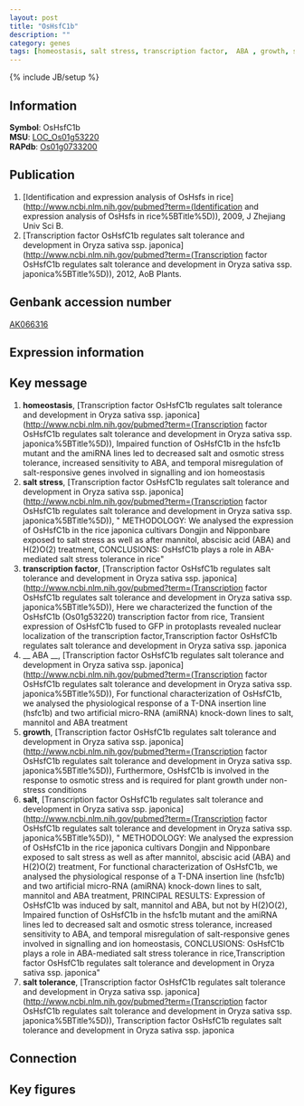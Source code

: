 ```yaml
---
layout: post
title: "OsHsfC1b"
description: ""
category: genes
tags: [homeostasis, salt stress, transcription factor,  ABA , growth, salt, salt tolerance]
---
```

{% include JB/setup %}

## Information
__Symbol__: OsHsfC1b  
__MSU__: [LOC_Os01g53220](http://rice.plantbiology.msu.edu/cgi-bin/ORF_infopage.cgi?orf=LOC_Os01g53220)  
__RAPdb__: [Os01g0733200](http://rapdb.dna.affrc.go.jp/viewer/gbrowse_details/irgsp1?name=Os01g0733200)  

## Publication
1. [Identification and expression analysis of OsHsfs in rice](http://www.ncbi.nlm.nih.gov/pubmed?term=(Identification and expression analysis of OsHsfs in rice%5BTitle%5D)), 2009, J Zhejiang Univ Sci B.
2. [Transcription factor OsHsfC1b regulates salt tolerance and development in Oryza sativa ssp. japonica](http://www.ncbi.nlm.nih.gov/pubmed?term=(Transcription factor OsHsfC1b regulates salt tolerance and development in Oryza sativa ssp. japonica%5BTitle%5D)), 2012, AoB Plants.

## Genbank accession number
[AK066316](http://www.ncbi.nlm.nih.gov/nuccore/AK066316)

## Expression information

## Key message
1. __homeostasis__, [Transcription factor OsHsfC1b regulates salt tolerance and development in Oryza sativa ssp. japonica](http://www.ncbi.nlm.nih.gov/pubmed?term=(Transcription factor OsHsfC1b regulates salt tolerance and development in Oryza sativa ssp. japonica%5BTitle%5D)),  Impaired function of OsHsfC1b in the hsfc1b mutant and the amiRNA lines led to decreased salt and osmotic stress tolerance, increased sensitivity to ABA, and temporal misregulation of salt-responsive genes involved in signalling and ion homeostasis
2. __salt stress__, [Transcription factor OsHsfC1b regulates salt tolerance and development in Oryza sativa ssp. japonica](http://www.ncbi.nlm.nih.gov/pubmed?term=(Transcription factor OsHsfC1b regulates salt tolerance and development in Oryza sativa ssp. japonica%5BTitle%5D)), " METHODOLOGY: We analysed the expression of OsHsfC1b in the rice japonica cultivars Dongjin and Nipponbare exposed to salt stress as well as after mannitol, abscisic acid (ABA) and H(2)O(2) treatment, CONCLUSIONS: OsHsfC1b plays a role in ABA-mediated salt stress tolerance in rice"
3. __transcription factor__, [Transcription factor OsHsfC1b regulates salt tolerance and development in Oryza sativa ssp. japonica](http://www.ncbi.nlm.nih.gov/pubmed?term=(Transcription factor OsHsfC1b regulates salt tolerance and development in Oryza sativa ssp. japonica%5BTitle%5D)),  Here we characterized the function of the OsHsfC1b (Os01g53220) transcription factor from rice, Transient expression of OsHsfC1b fused to GFP in protoplasts revealed nuclear localization of the transcription factor,Transcription factor OsHsfC1b regulates salt tolerance and development in Oryza sativa ssp. japonica
4. __ ABA __, [Transcription factor OsHsfC1b regulates salt tolerance and development in Oryza sativa ssp. japonica](http://www.ncbi.nlm.nih.gov/pubmed?term=(Transcription factor OsHsfC1b regulates salt tolerance and development in Oryza sativa ssp. japonica%5BTitle%5D)),  For functional characterization of OsHsfC1b, we analysed the physiological response of a T-DNA insertion line (hsfc1b) and two artificial micro-RNA (amiRNA) knock-down lines to salt, mannitol and ABA treatment
5. __growth__, [Transcription factor OsHsfC1b regulates salt tolerance and development in Oryza sativa ssp. japonica](http://www.ncbi.nlm.nih.gov/pubmed?term=(Transcription factor OsHsfC1b regulates salt tolerance and development in Oryza sativa ssp. japonica%5BTitle%5D)),  Furthermore, OsHsfC1b is involved in the response to osmotic stress and is required for plant growth under non-stress conditions
6. __salt__, [Transcription factor OsHsfC1b regulates salt tolerance and development in Oryza sativa ssp. japonica](http://www.ncbi.nlm.nih.gov/pubmed?term=(Transcription factor OsHsfC1b regulates salt tolerance and development in Oryza sativa ssp. japonica%5BTitle%5D)), " METHODOLOGY: We analysed the expression of OsHsfC1b in the rice japonica cultivars Dongjin and Nipponbare exposed to salt stress as well as after mannitol, abscisic acid (ABA) and H(2)O(2) treatment, For functional characterization of OsHsfC1b, we analysed the physiological response of a T-DNA insertion line (hsfc1b) and two artificial micro-RNA (amiRNA) knock-down lines to salt, mannitol and ABA treatment, PRINCIPAL RESULTS: Expression of OsHsfC1b was induced by salt, mannitol and ABA, but not by H(2)O(2), Impaired function of OsHsfC1b in the hsfc1b mutant and the amiRNA lines led to decreased salt and osmotic stress tolerance, increased sensitivity to ABA, and temporal misregulation of salt-responsive genes involved in signalling and ion homeostasis, CONCLUSIONS: OsHsfC1b plays a role in ABA-mediated salt stress tolerance in rice,Transcription factor OsHsfC1b regulates salt tolerance and development in Oryza sativa ssp. japonica"
7. __salt tolerance__, [Transcription factor OsHsfC1b regulates salt tolerance and development in Oryza sativa ssp. japonica](http://www.ncbi.nlm.nih.gov/pubmed?term=(Transcription factor OsHsfC1b regulates salt tolerance and development in Oryza sativa ssp. japonica%5BTitle%5D)), Transcription factor OsHsfC1b regulates salt tolerance and development in Oryza sativa ssp. japonica

## Connection

## Key figures


